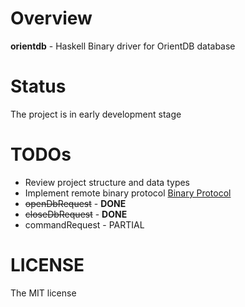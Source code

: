 # Overview
**orientdb** - Haskell Binary driver for OrientDB database

# Status
The project is in early development stage

# TODOs
- Review project structure and data types
- Implement remote binary protocol [Binary Protocol](http://orientdb.com/docs/last/Network-Binary-Protocol.html)
 - <s>openDbRequest</s> - **DONE**
 - <s>closeDbRequest</s> - **DONE**
 - commandRequest - PARTIAL

# LICENSE
The MIT license
